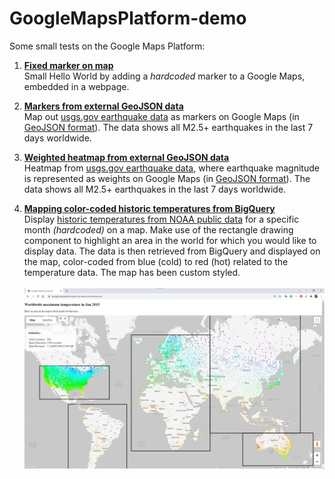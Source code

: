 # GoogleMapsPlatform-demo
Some small tests on the Google Maps Platform:

1. **[Fixed marker on map](1_MarkerOnMap)**<br />
Small Hello World by adding a *hardcoded* marker to a Google Maps, embedded in a webpage. 

2. **[Markers from external GeoJSON data](2_MarkersFromJsonOnMap)**<br />
Map out [usgs.gov earthquake data](https://www.usgs.gov/programs/earthquake-hazards/earthquakes) as markers on Google Maps (in [GeoJSON format](https://earthquake.usgs.gov/earthquakes/feed/v1.0/geojson.php)). 
The data shows all M2.5+ earthquakes in the last 7 days worldwide. 

3. **[Weighted heatmap from external GeoJSON data](3_HeatmapFromJsonOnMap)**<br />
Heatmap from [usgs.gov earthquake data](https://www.usgs.gov/programs/earthquake-hazards/earthquakes), where earthquake magnitude is represented as weights on Google Maps (in [GeoJSON format](https://earthquake.usgs.gov/earthquakes/feed/v1.0/geojson.php)). 
The data shows all M2.5+ earthquakes in the last 7 days worldwide. 

4. **[Mapping color-coded historic temperatures from BigQuery](4_TemperatureHeatmapFromBigQueryOnMap)**<br />
Display [historic temperatures from NOAA public data](https://console.cloud.google.com/marketplace/product/noaa-public/ghcn-d?project=focal-elf-336022) for a specific month *(hardcoded)* on a map. Make use of the rectangle drawing component to highlight an area in the world for which you would like to display data. The data is then retrieved from BigQuery and displayed on the map, color-coded from blue (cold) to red (hot) related to the temperature data. The map has been custom styled.<br /><br />
![Screenshot](4_TemperatureHeatmapFromBigQueryOnMap/4_TemperatureHeatmapFromBigQueryOnMap-screenshot.jpg)
